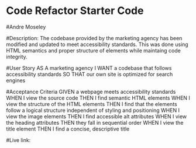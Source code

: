 # Code Refactor Starter Code 

#Andre Moseley

#Description:
The codebase provided by the marketing agency has been modified and updated to meet accessibility standards. This was done using HTML semantics and proper structure of elements while maintaing code integrity.

#User Story
AS A marketing agency
I WANT a codebase that follows accessibility standards
SO THAT our own site is optimized for search engines

#Acceptance Criteria
GIVEN a webpage meets accessibility standards
WHEN I view the source code
THEN I find semantic HTML elements
WHEN I view the structure of the HTML elements
THEN I find that the elements follow a logical structure independent of styling and positioning
WHEN I view the image elements
THEN I find accessible alt attributes
WHEN I view the heading attributes
THEN they fall in sequential order
WHEN I view the title element
THEN I find a concise, descriptive title

#Live link: